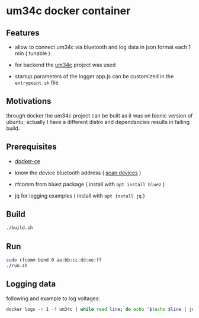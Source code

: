 # um34c docker container

## Features

- allow to connect um34c via bluetooth and log data in json format each 1 min ( tunable )

- for backend the [um34c](https://github.com/sebastianha/um34c) project was used

- startup parameters of the logger app.js can be customized in the `entrypoint.sh` file

## Motivations

through docker the um34c project can be built as it was on bionic version of ubuntu; actually I have a different distro and dependancies results in failing build.

## Prerequisites

- [docker-ce](https://docs.docker.com/engine/install/ubuntu/)

- know the device bluetooth address ( [scan devices](https://github.com/devel0/knowledge/blob/8d1ce9b58e8e8bf05f9075e6ff8fae48111c45a9/doc/bluetooth.md#scan-devices) )

- rfcomm from bluez package ( install with `apt install bluez` )

- jq for logging examples ( install with `apt install jq` )

## Build

```sh
./build.sh
```

## Run

```sh
sudo rfcomm bind 0 aa:bb:cc:dd:ee:ff
./run.sh
```

## Logging data

following and example to log voltages:

```sh
docker logs -n 1 -f um34c | while read line; do echo "$(echo $line | jq -r .voltage)V $(echo $line | jq -r .current)A $(echo $line | jq -r .record.power)mAh"; done
```
